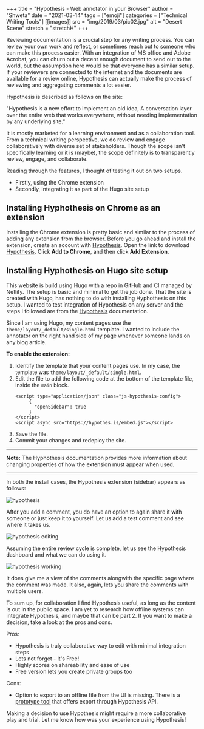 +++
title = "Hypothesis - Web annotator in your Browser"
author = "Shweta"
date = "2021-03-14"
tags = ["emoji"]
categories = ["Technical Writing Tools"]
[[images]]
  src = "img/2019/03/pic02.jpg"
  alt = "Desert Scene"
  stretch = "stretchH"
+++

Reviewing documentation is a crucial step for any writing process. You can review your own work and reflect, or sometimes 
reach out to someone who can make this process easier. With an integration of MS office and Adobe Acrobat, you can churn out a decent enough document to send out to the world, but the assumption here would be that everyone has a similar setup. 
If your reviewers are connected to the internet and the documents are available for a review online, Hypothesis can actually make
the process of reviewing and aggregating comments a lot easier. 

Hypothesis is described as follows on the site:

"Hypothesis is a new effort to implement an old idea, A conversation layer over the entire web that works everywhere, without needing implementation by any underlying site."

It is mostly marketed for a learning environment and as a collaboration tool. From a technical writing perspective, we do review and engage collaboratively with diverse set of stakeholders. Though the scope isn't specifically learning or it is (maybe), the scope definitely is to transparently review, engage, and collaborate. 

Reading through the features, I thought of testing it out on two setups. 

- Firstly, using the Chrome extension
- Secondly, integrating it as part of the Hugo site setup

## Installing Hyphothesis on Chrome as an extension

Installing the Chrome extension is pretty basic and similar to the process of adding any extension from the browser. Before you go ahead and install the extension, create an account with [Hypothesis](https://web.hypothes.is/). Open the link to download [Hypothesis](https://chrome.google.com/webstore/detail/hypothesis-web-pdf-annota/bjfhmglciegochdpefhhlphglcehbmek). Click **Add to Chrome**, and then click **Add Extension**. 

## Installing Hyphothesis on Hugo site setup

This website is build using Hugo with a repo in GitHub and CI managed by Netlify. The setup is basic and minimal to get the job done. That the site is created with Hugo, has nothing to do with installing Hyphothesis on this setup. I wanted to test integration of Hypothesis on any server and the steps I followed are from the [Hypothesis](https://h.readthedocs.io/projects/client/en/latest/publishers/) documentation.

Since I am using Hugo, my content pages use the `theme/layout/_default/single.html` template. I wanted to include the annotator on the right hand side of my page whenever someone lands on any blog article. 

**To enable the extension:**

1. Identify the template that your content pages use. In my case, the template was `theme/layout/_default/single.html`.
2. Edit the file to add the following code at the bottom of the template file, inside the `main` block.
   ```
   <script type="application/json" class="js-hypothesis-config">
        {
          "openSidebar": true
        }
   </script>
   <script async src="https://hypothes.is/embed.js"></script>
   ```
3. Save the file.
4. Commit your changes and redeploy the site.

---
**Note:** The Hyphothesis documentation provides more information about changing properties of how the extension must appear when used.

---

In both the install cases, the Hypothesis extension (sidebar) appears as follows:

![hypothesis](/img/main/hypothesis.png)

After you add a comment, you do have an option to again share it with someone or just keep it to yourself. Let us add a test comment and see where it takes us. 

![hypothesis editing](/img/main/hypothesis1.png)

Assuming the entire review cycle is complete, let us see the Hypothesis dashboard and what we can do using it.

![hypothesis working](/img/main/hypothesis2.png)

It does give me a view of the comments alongwith the specific page where the comment was made. It also, again, lets you share the comments with multiple users. 

To sum up, for collaboration I find Hypothesis useful, as long as the content is out in the public space. I am yet to research how offline systems can integrate Hypothesis, and maybe that can be part 2. If you want to make a decision, take a look at the pros and cons.

Pros:

- Hypothesis is truly collaborative way to edit with minimal integration steps
- Lets not forget - it's Free!
- Highly scores on shareability and ease of use
- Free version lets you create private groups too

Cons:

- Option to export to an offline file from the UI is missing. There is a [prototype tool](https://jonudell.info/h/facet/?max=50) that offers export through Hypothesis API. 

Making a decision to use Hypothesis might require a more collaborative play and trial. Let me know how was your experience using Hypothesis!



